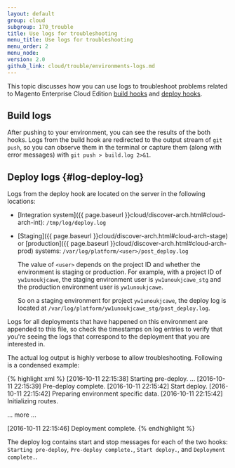```yaml
---
layout: default
group: cloud
subgroup: 170_trouble
title: Use logs for troubleshooting
menu_title: Use logs for troubleshooting
menu_order: 2
menu_node: 
version: 2.0
github_link: cloud/trouble/environments-logs.md
---
```


This topic discusses how you can use logs to troubleshoot problems related to Magento Enterprise Cloud Edition [build hooks]({{page.baseurl}}cloud/discover-deploy.html#cloud-deploy-over-phases-build) and [deploy hooks]({{page.baseurl}}cloud/discover-deploy.html#cloud-deploy-over-phases-hook).

## Build logs
After pushing to your environment, you can see the results of the both hooks. Logs from the build hook are redirected to the output stream of `git push`, so you can observe them in the terminal or capture them (along with error messages) with
`git push > build.log 2>&1`. 

## Deploy logs {#log-deploy-log}
Logs from the deploy hook are located on the server in the following locations:

*	[Integration system]({{ page.baseurl }}cloud/discover-arch.html#cloud-arch-int): `/tmp/log/deploy.log`
*	[Staging]({{ page.baseurl }}cloud/discover-arch.html#cloud-arch-stage) or [production]({{ page.baseurl }}cloud/discover-arch.html#cloud-arch-prod) systems: `/var/log/platform/<user>/post_deploy.log`

	The value of `<user>` depends on the project ID and whether the environment is staging or production. For example, with a project ID of `yw1unoukjcawe`, the staging environment user is `yw1unoukjcawe_stg` and the production environment user is `yw1unoukjcawe`. 

	So on a staging environment for project `yw1unoukjcawe`, the deploy log is located at `/var/log/platform/yw1unoukjcawe_stg/post_deploy.log`.  

Logs for all deployments that have happened on this environment are appended to
this file, so check the timestamps on log entries to verify that you're seeing the logs that correspond to the deployment that you are interested in.

The actual log output is highly verbose to allow troubleshooting. Following is a condensed example:

{% highlight xml %}
[2016-10-11 22:15:38] Starting pre-deploy.
...
[2016-10-11 22:15:39] Pre-deploy complete.
[2016-10-11 22:15:42] Start deploy.
[2016-10-11 22:15:42] Preparing environment specific data.
[2016-10-11 22:15:42] Initializing routes.

... more ...

[2016-10-11 22:15:46] Deployment complete.
{% endhighlight %}

The deploy log contains start and stop messages for each of the two hooks: 
`Starting pre-deploy`, `Pre-deploy complete.`, `Start deploy.`, and `Deployment complete.`.